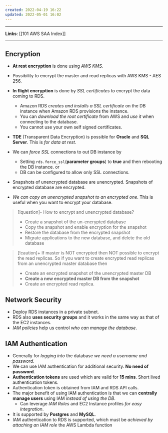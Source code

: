 ```yaml
---
created: 2022-04-19 16:22
updated: 2022-05-01 16:02
---
```

---
**Links**: [[101 AWS SAA Index]]

---
## Encryption

- **At rest encryption** is done using *AWS KMS*.
-  Possibility to encrypt the master and read replicas with AWS KMS - AES 256.
- **In flight encryption** is done by *SSL certificates* to encrypt the data coming to RDS.
	- Amazon RDS *creates and installs a SSL certificate* on the DB instance when Amazon RDS provisions the instance. 
	- You can *download the root certificate* from AWS and *use it* when connecting to the database.
	- You cannot use your own self signed certificates.

- **TDE** (Transparent Data Encryption) is possible for **Oracle** and **SQL Server**. This is *for data at rest*. 
- We can *force SSL* connections to out DB instance by 
	- Setting `rds.force_ssl`(**parameter groups**) to **true** and then rebooting the DB instance. or
	- DB can be configured to allow only SSL connections.

- Snapshots of unencrypted database are unencrypted. Snapshots of encrypted database are encrypted.
- *We can copy an unencrypted snapshot to an encrypted one*. This is useful when you want to encrypt your database.

> [!question]- How to encrypt and unencrypted database?
> - Create a snapshot of the un-encrypted database
> - Copy the snapshot and enable encryption for the snapshot
> - Restore the database from the encrypted snapshot
> - Migrate applications to the new database, and delete the old database

> [!caution]+ If master is NOT encrypted then NOT possible to encrypt the read replicas.
> So if you want to create encrypted read replicas from an unencrypted master database then 
> - Create an encrypted snapshot of the unencrypted master DB
> - **Create a new encrypted master DB from the snapshot**
> - Create an encrypted read replica.

## Network Security
- Deploy RDS instances in a private subnet.
- RDS also **uses security groups** and it works in the same way as that of the EC2 instances.
- *IAM policies* help us control *who can manage the database*.

## IAM Authentication
- Generally for *logging into* the database *we need a username and password*.
- We can use IAM authentication for additional security. **No need of password**.
- **Authentication tokens** are used which are valid for **15 mins**. Short lived authentication tokens.
- Authentication token is obtained from IAM and RDS API calls.
- The major benefit of using IAM authentication is that we can **centrally manage users** using IAM *instead of using the DB*.
	- Can leverage *IAM Roles* and EC2 Instance profiles *for easy integration*.
- It is supported by **Postgres** and **MySQL**.
- IAM authentication to RDS is supported, which must be *achieved by attaching an IAM role* the AWS Lambda function